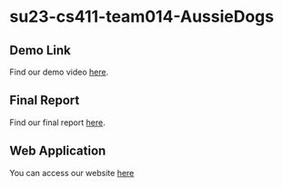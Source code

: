 # su23-cs411-team014-AussieDogs
## Demo Link
Find our demo video [here](https://github.com/cs411-alawini/su23-cs411-team014-AussieDogs/blob/main/doc/AussieDogs%20Stage%206%20Report.pdf).

## Final Report
Find our final report [here](https://github.com/cs411-alawini/su23-cs411-team014-AussieDogs/blob/main/doc/AussieDogs%20Stage%206%20Report.pdf).

## Web Application
You can access our website [here](https://aussies.dog)
